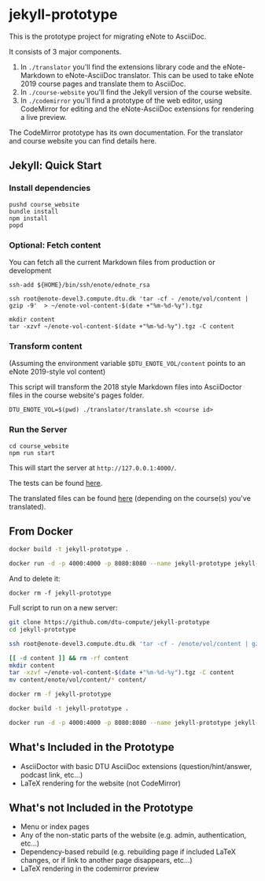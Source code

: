 # jekyll-prototype

This is the prototype project for migrating eNote to AsciiDoc.

It consists of 3 major components.
1. In `./translator` you'll find the extensions library code and the eNote-Markdown to eNote-AsciiDoc translator.  This can be used to take eNote 2019 course pages and translate them to AsciiDoc.
2. In `./course-website` you'll find the Jekyll version of the course website.
3. In `./codemirror`  you'll find a prototype of the web editor, using CodeMirror for editing and the eNote-AsciiDoc extensions for rendering a live preview.

The CodeMirror prototype has its own documentation.  For the translator and course website you can find details here.

## Jekyll: Quick Start

### Install dependencies

```
pushd course_website
bundle install
npm install
popd
```

### Optional: Fetch content

You can fetch all the current Markdown files from production or development

```
ssh-add ${HOME}/bin/ssh/enote/ednote_rsa

ssh root@enote-devel3.compute.dtu.dk 'tar -cf - /enote/vol/content | gzip -9'  > ~/enote-vol-content-$(date +"%m-%d-%y").tgz

mkdir content
tar -xzvf ~/enote-vol-content-$(date +"%m-%d-%y").tgz -C content
```

### Transform content

(Assuming the environment variable `$DTU_ENOTE_VOL/content` points to an eNote 2019-style vol content)

This script will transform the 2018 style Markdown files into AsciiDoctor files in the course website's pages folder.

```.env
DTU_ENOTE_VOL=$(pwd) ./translator/translate.sh <course id>
```

### Run the Server

```
cd course_website
npm run start
```

This will start the server at `http://127.0.0.1:4000/`.

The tests can be found [here](http://127.0.0.1:4000/pages/tests/index.html).

The translated files can be found [here](http://127.0.0.1:4000/pages/translated/01005/FU06S-OPG.html) (depending on the course(s) you've translated).

## From Docker

```bash
docker build -t jekyll-prototype .

docker run -d -p 4000:4000 -p 8080:8080 --name jekyll-prototype jekyll-prototype
```

And to delete it:

```asciidoc
docker rm -f jekyll-prototype
```

Full script to run on a new server:

```bash
git clone https://github.com/dtu-compute/jekyll-prototype
cd jekyll-prototype

ssh root@enote-devel3.compute.dtu.dk 'tar -cf - /enote/vol/content | gzip -9'  > ~/enote-vol-content-$(date +"%m-%d-%y").tgz

[[ -d content ]] && rm -rf content
mkdir content
tar -xzvf ~/enote-vol-content-$(date +"%m-%d-%y").tgz -C content
mv content/enote/vol/content/* content/

docker rm -f jekyll-prototype

docker build -t jekyll-prototype .

docker run -d -p 4000:4000 -p 8080:8080 --name jekyll-prototype jekyll-prototype
```


## What's Included in the Prototype

* AsciiDoctor with basic DTU AsciiDoc extensions (question/hint/answer, podcast link, etc...)
* LaTeX rendering for the website (not CodeMirror)

## What's not Included in the Prototype

* Menu or index pages
* Any of the non-static parts of the website (e.g. admin, authentication, etc...)
* Dependency-based rebuild (e.g. rebuilding page if included LaTeX changes, or if link to another page disappears, etc...)
* LaTeX rendering in the codemirror preview





